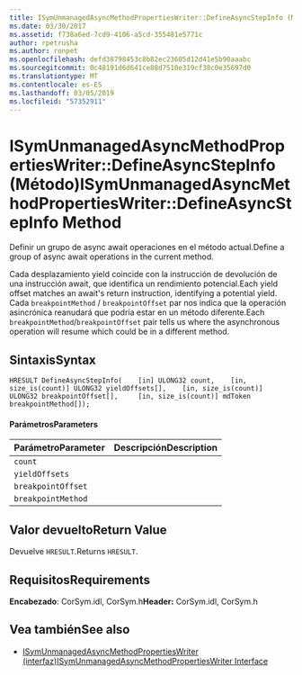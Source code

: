 ```yaml
---
title: ISymUnmanagedAsyncMethodPropertiesWriter::DefineAsyncStepInfo (Método)
ms.date: 03/30/2017
ms.assetid: f738a6ed-7cd9-4106-a5cd-355481e5771c
author: rpetrusha
ms.author: ronpet
ms.openlocfilehash: defd38798453c8b82ec23605d12d41e5b90aaabc
ms.sourcegitcommit: 0c48191d6d641ce88d7510e319cf38c0e35697d0
ms.translationtype: MT
ms.contentlocale: es-ES
ms.lasthandoff: 03/05/2019
ms.locfileid: "57352911"
---
```

# <a name="isymunmanagedasyncmethodpropertieswriterdefineasyncstepinfo-method"></a><span data-ttu-id="93764-102">ISymUnmanagedAsyncMethodPropertiesWriter::DefineAsyncStepInfo (Método)</span><span class="sxs-lookup"><span data-stu-id="93764-102">ISymUnmanagedAsyncMethodPropertiesWriter::DefineAsyncStepInfo Method</span></span>
<span data-ttu-id="93764-103">Definir un grupo de async await operaciones en el método actual.</span><span class="sxs-lookup"><span data-stu-id="93764-103">Define a group of async await operations in the current method.</span></span>  
  
 <span data-ttu-id="93764-104">Cada desplazamiento yield coincide con la instrucción de devolución de una instrucción await, que identifica un rendimiento potencial.</span><span class="sxs-lookup"><span data-stu-id="93764-104">Each yield offset matches an await's return instruction, identifying a potential yield.</span></span> <span data-ttu-id="93764-105">Cada `breakpointMethod` / `breakpointOffset` par nos indica que la operación asincrónica reanudará que podría estar en un método diferente.</span><span class="sxs-lookup"><span data-stu-id="93764-105">Each `breakpointMethod`/`breakpointOffset` pair tells us where the asynchronous operation will resume which could be in a different method.</span></span>  
  
## <a name="syntax"></a><span data-ttu-id="93764-106">Sintaxis</span><span class="sxs-lookup"><span data-stu-id="93764-106">Syntax</span></span>  
  
```idl  
HRESULT DefineAsyncStepInfo(    [in] ULONG32 count,    [in, size_is(count)] ULONG32 yieldOffsets[],    [in, size_is(count)] ULONG32 breakpointOffset[],     [in, size_is(count)] mdToken breakpointMethod[]);  
```  
  
#### <a name="parameters"></a><span data-ttu-id="93764-107">Parámetros</span><span class="sxs-lookup"><span data-stu-id="93764-107">Parameters</span></span>  
  
|<span data-ttu-id="93764-108">Parámetro</span><span class="sxs-lookup"><span data-stu-id="93764-108">Parameter</span></span>|<span data-ttu-id="93764-109">Descripción</span><span class="sxs-lookup"><span data-stu-id="93764-109">Description</span></span>|  
|---------------|-----------------|  
|`count`||  
|`yieldOffsets`||  
|`breakpointOffset`||  
|`breakpointMethod`||  
  
## <a name="return-value"></a><span data-ttu-id="93764-110">Valor devuelto</span><span class="sxs-lookup"><span data-stu-id="93764-110">Return Value</span></span>  
 <span data-ttu-id="93764-111">Devuelve `HRESULT`.</span><span class="sxs-lookup"><span data-stu-id="93764-111">Returns `HRESULT`.</span></span>  
  
## <a name="requirements"></a><span data-ttu-id="93764-112">Requisitos</span><span class="sxs-lookup"><span data-stu-id="93764-112">Requirements</span></span>  
 <span data-ttu-id="93764-113">**Encabezado**: CorSym.idl, CorSym.h</span><span class="sxs-lookup"><span data-stu-id="93764-113">**Header:** CorSym.idl, CorSym.h</span></span>  
  
## <a name="see-also"></a><span data-ttu-id="93764-114">Vea también</span><span class="sxs-lookup"><span data-stu-id="93764-114">See also</span></span>
- [<span data-ttu-id="93764-115">ISymUnmanagedAsyncMethodPropertiesWriter (interfaz)</span><span class="sxs-lookup"><span data-stu-id="93764-115">ISymUnmanagedAsyncMethodPropertiesWriter Interface</span></span>](../../../../docs/framework/unmanaged-api/diagnostics/isymunmanagedasyncmethodpropertieswriter-interface.md)
